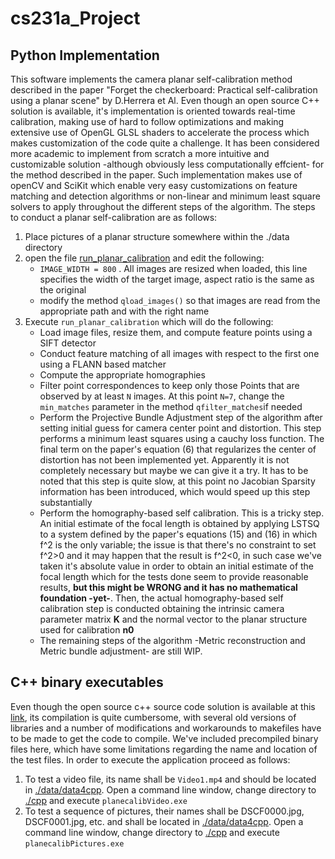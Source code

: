 # cs231a_Project

## Python Implementation
This software implements the camera planar self-calibration method described in the paper "Forget the checkerboard: Practical self-calibration using a planar scene" by D.Herrera et Al. Even though an open source C++ solution is available, it's implementation is oriented towards real-time calibration, making use of hard to follow optimizations and making extensive use of OpenGL GLSL shaders to accelerate the process which makes customization of the code quite a challenge. It has been considered more academic to implement from scratch a more intuitive and customizable solution -although obviously less computationally effcient- for the method described in the paper. Such implementation makes use of openCV and SciKit which enable very easy customizations on feature matching and detection algorithms or non-linear and minimum least square solvers to apply throughout the different steps of the algorithm.
The steps to conduct a planar self-calibration are as follows:
1. Place pictures of a planar structure somewhere within the ./data directory
2. open the file [run_planar_calibration](./python/run_planar_calibration.py) and edit the following:
   * `IMAGE_WIDTH = 800` . All images are resized when loaded, this line specifies the width of the target image, aspect ratio is the same as the original
   * modify the method `qload_images()` so that images are read from the appropriate path and with the right name
3. Execute `run_planar_calibration` which will do the following:
   * Load image files, resize them, and compute feature points using a SIFT detector
   * Conduct feature matching of all images with respect to the first one using a FLANN based matcher
   * Compute the appropriate homographies
   * Filter point correspondences to keep only those Points that are observed by at least `N` images. At this point `N=7`, change the `min_matches` parameter in the method `qfilter_matches`if needed
   * Perform the Projective Bundle Adjustment step of the algorithm after setting initial guess for camera center point and distortion. This step performs a minimum least squares using a cauchy loss function. The final term on the paper's equation (6) that regularizes the center of distortion has not been implemented yet. Apparently it is not completely necessary but maybe we can give it a try. It has to be noted that this step is quite slow, at this point no Jacobian Sparsity information has been introduced, which would speed up this step substantially
   * Perform the homography-based self calibration. This is a tricky step. An initial estimate of the focal length is obtained by applying LSTSQ to a system defined by the paper's equations (15) and (16) in which f^2 is the only variable; the issue is that there's no constraint to set f^2>0 and it may happen that the result is f^2<0, in such case we've taken it's absolute value in order to obtain an initial estimate of the focal length which for the tests done seem to provide reasonable results, **but this might be WRONG and it has no mathematical foundation -yet-**. Then, the actual homography-based self calibration step is conducted obtaining the intrinsic camera parameter matrix **K** and the normal vector to the planar structure used for calibration **n0** 
   * The remaining steps of the algorithm -Metric reconstruction and Metric bundle adjustment- are still WIP.

## C++ binary executables
Even though the open source c++ source code solution is available at this [link](https://github.com/plumonito/planecalib.git), its compilation is quite cumbersome, with several old versions of libraries and a number of modifications and workarounds to makefiles have to be made to get the code to compile. We've included precompiled binary files here, which have some limitations regarding the name and location of the test files. In order to execute the application proceed as follows:
1. To test a video file, its name shall be `Video1.mp4` and should be located in [./data/data4cpp](./data/data4cpp). Open a command line window, change directory to [./cpp](./cpp) and execute `planecalibVideo.exe`
2. To test a sequence of pictures, their names shall be DSCF0000.jpg, DSCF0001.jpg, etc. and shall be located in [./data/data4cpp](./data/data4cpp). Open a command line window, change directory to [./cpp](./cpp) and execute `planecalibPictures.exe`
